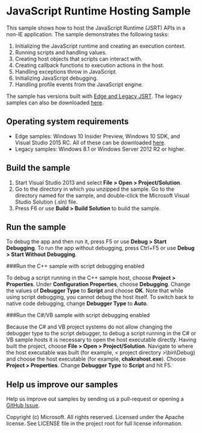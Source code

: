 # JavaScript Runtime Hosting Sample
This sample shows how to host the JavaScript Runtime (JSRT) APIs in a non-IE application. The sample demonstrates the following tasks:

1. Initializing the JavaScript runtime and creating an execution context.
2. Running scripts and handling values.
3. Creating host objects that scripts can interact with.
4. Creating callback functions to execution actions in the host.
5. Handling exceptions throw in JavaScript.
6. Initializing JavaScript debugging.
7. Handling profile events from the JavaScript engine.

The sample has versions built with [Edge and Legacy JSRT](https://msdn.microsoft.com/en-us/library/dn903710.aspx). The legacy samples can also be downloaded [here](https://code.msdn.microsoft.com/JavaScript-Runtime-Hosting-d3a13880). 

## Operating system requirements
- Edge samples: Windows 10 Insider Preview, Windows 10 SDK, and Visual Studio 2015 RC. All of these can be downloaded [here](https://dev.windows.com/en-US/downloads/windows-10-developer-tools).
- Legacy samples: Windows 8.1 or Windows Server 2012 R2 or higher.


## Build the sample
1. Start Visual Studio 2013 and select **File > Open > Project/Solution**. 
2. Go to the directory in which you unzipped the sample. Go to the directory named for the sample, and double-click the Microsoft Visual Studio Solution (.sln) file. 
3. Press F6 or use **Build > Build Solution** to build the sample. 



## Run the sample
To debug the app and then run it, press F5 or use **Debug > Start Debugging**. To run the app without debugging, press Ctrl+F5 or use **Debug > Start Without Debugging**.

###Run the C++ sample with script debugging enabled

To debug a script running in the C++ sample host, choose **Project > Properties**. Under **Configuration Properties**, choose **Debugging**. Change the values of **Debugger Type** to **Script** and choose **OK**. Note that while using script debugging, you cannot debug the host itself. To switch back to native code debugging, change **Debugger Type** to **Auto**.

###Run the C#/VB sample with script debugging enabled

Because the C# and VB project systems do not allow changing the debugger type to the script debugger, to debug a script running in the C# or VB sample hosts it is necessary to open the host executable directly. Having built the project, choose **File > Open > Project/Solution**. Navigate to where the host executable was built (for example, < project directory >\bin\Debug) and choose the host executable (for example, **chakrahost.exe**). Choose **Project >  Properties**. Change **Debugger Type** to **Script** and hit F5.



## Help us improve our samples
Help us improve out samples by sending us a pull-request or opening a [GitHub Issue](https://github.com/Microsoft/Chakra-Samples/issues/new).


Copyright (c) Microsoft. All rights reserved.  Licensed under the Apache license. See LICENSE file in the project root for full license information.